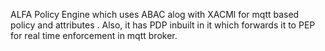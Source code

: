 ALFA Policy Engine which uses ABAC alog with XACMl for mqtt based policy and attributes . Also, it has PDP inbuilt in it which forwards it to PEP for real time enforcement in mqtt broker.
